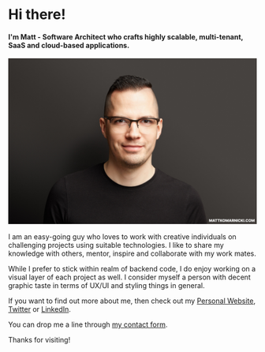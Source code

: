 # Hi there!

#### I'm Matt - Software Architect who crafts highly scalable, multi-tenant, SaaS and cloud-based applications.

![Matt](assets/matt.jpg)

I am an easy-going guy who loves to work with creative individuals on challenging projects using suitable technologies. 
I like to share my knowledge with others, mentor, inspire and collaborate with my work mates.

While I prefer to stick within realm of backend code, I do enjoy working on a visual layer of each project as well. 
I consider myself a person with decent graphic taste in terms of UX/UI and styling things in general.

If you want to find out more about me, then check out my [Personal Website](https://mattkomarnicki.com), [Twitter](https://twitter.com/mattkomarnicki) or [LinkedIn](https://linkedin.com/in/mattkomarnicki).

You can drop me a line through [my contact form](https://mattkomarnicki.com/contact).

Thanks for visiting!
